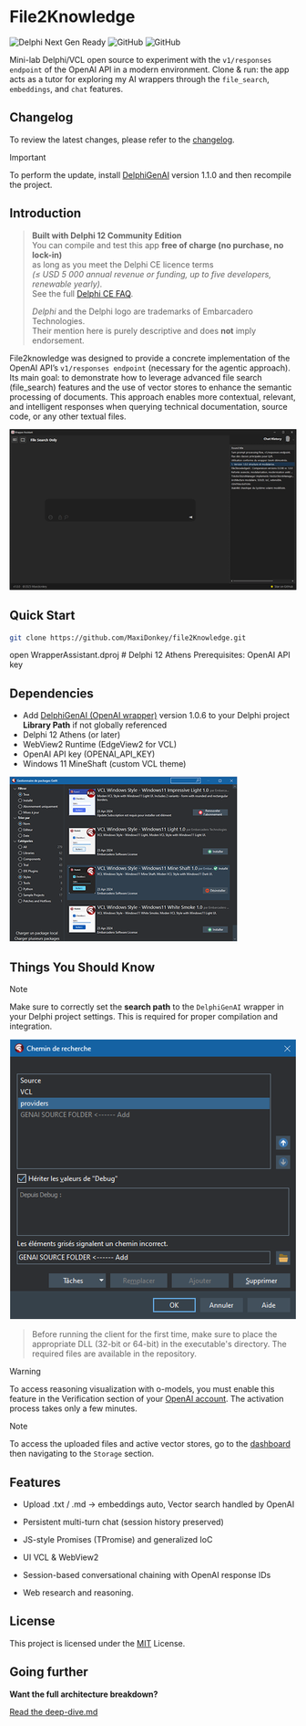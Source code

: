 # File2Knowledge
![Delphi Next Gen Ready](https://img.shields.io/badge/Delphi--Next--Gen-ready-brightgreen)
![GitHub](https://img.shields.io/badge/IDE%20Version-Delphi%2012-yellow)
![GitHub](https://img.shields.io/badge/Updated%20on%20June%2014,%202025-blue)

Mini-lab Delphi/VCL open source to experiment with the `v1/responses endpoint` of the OpenAI API in a modern environment. 
Clone & run: the app acts as a tutor for exploring my AI wrappers through the `file_search`, `embeddings`, and `chat` features.

## Changelog

To review the latest changes, please refer to the [changelog](https://github.com/MaxiDonkey/file2knowledge/blob/main/Changelog.md).

>[!IMPORTANT]
> To perform the update, install [DelphiGenAI](https://github.com/MaxiDonkey/DelphiGenAI) version 1.1.0 and then recompile the project.

## Introduction

> **Built with Delphi 12 Community Edition**  
> You can compile and test this app **free of charge (no purchase, no lock-in)**  
> as long as you meet the Delphi CE licence terms  
> *(≤ USD 5 000 annual revenue or funding, up to five developers, renewable yearly).*  
> See the full [Delphi CE FAQ](https://www.embarcadero.com/products/delphi/starter/faq).
>
> *Delphi* and the Delphi logo are trademarks of Embarcadero Technologies.  
> Their mention here is purely descriptive and does **not** imply endorsement.

File2knowledge was designed to provide a concrete implementation of the OpenAI API’s `v1/responses endpoint` (necessary for the agentic approach).
Its main goal: to demonstrate how to leverage advanced file search (file_search) features and the use of vector stores to enhance the semantic processing of documents.
This approach enables more contextual, relevant, and intelligent responses when querying technical documentation, source code, or any other textual files.

![Preview](https://github.com/MaxiDonkey/file2knowledge/blob/main/Images/F2KAni.gif?raw=true "Preview")

## Quick Start

```bash
git clone https://github.com/MaxiDonkey/file2Knowledge.git
```
open WrapperAssistant.dproj     # Delphi 12 Athens
Prerequisites: OpenAI API key

## Dependencies
- Add [DelphiGenAI (OpenAI wrapper)](https://github.com/MaxiDonkey/DelphiGenAI) version 1.0.6 to your Delphi project **Library Path** if not globally referenced
- Delphi 12 Athens (or later)
- WebView2 Runtime (EdgeView2 for VCL)
- OpenAI API key (OPENAI_API_KEY)
- Windows 11 MineShaft (custom VCL theme)

![Preview](https://github.com/MaxiDonkey/SynkFlowAI/blob/main/Images/themis.png?raw=true "Preview")

## Things You Should Know



>[!NOTE]
> Make sure to correctly set the **search path** to the `DelphiGenAI` wrapper in your Delphi project settings. This is required for proper compilation and integration.

![Preview](https://github.com/MaxiDonkey/file2knowledge/blob/main/Images/Genai_path.png?raw=true "Preview")

>Before running the client for the first time, make sure to place the appropriate DLL (32-bit or 64-bit) in the executable's directory. The required files are available in the repository.

>[!WARNING]
>To access reasoning visualization with o-models, you must enable this feature in the Verification section of your [OpenAI account](https://platform.openai.com/settings/organization/general). The activation process takes only a few minutes.

>[!NOTE]
>To access the uploaded files and active vector stores, go to the [dashboard](https://platform.openai.com/logs) then navigating to the `Storage` section.

## Features

- Upload .txt / .md → embeddings auto, Vector search handled by OpenAI

- Persistent multi-turn chat (session history preserved)

- JS-style Promises (TPromise<T>) and generalized IoC

- UI VCL & WebView2

- Session-based conversational chaining with OpenAI response IDs

- Web research and reasoning.

## License

This project is licensed under the [MIT](https://choosealicense.com/licenses/mit/) License.

## Going further

**Want the full architecture breakdown?**  

[Read the deep-dive.md](https://github.com/MaxiDonkey/file2knowledge/blob/main/deep-dive.md)

